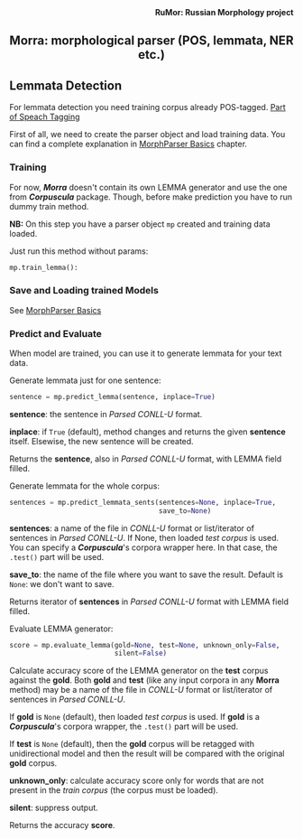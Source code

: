 <div align="right"><strong>RuMor: Russian Morphology project</strong></div>
<h2 align="center">Morra: morphological parser (POS, lemmata, NER etc.)</h2>

## Lemmata Detection

For lemmata detection you need training corpus already POS-tagged.
[Part of Speach Tagging](https://github.com/fostroll/morra/blob/master/doc/README_POS.md)

First of all, we need to create the parser object and load training data.
You can find a complete explanation in
[MorphParser Basics](https://github.com/fostroll/morra/blob/master/doc/README_BASICS.md)
chapter.

### Training

For now, ***Morra*** doesn't contain its own LEMMA generator and use the one
from ***Corpuscula*** package. Though, before make prediction you have to run
dummy train method.

**NB:** On this step you have a parser object `mp` created and training data
loaded.

Just run this method without params:
```python
mp.train_lemma():
```

### Save and Loading trained Models

See
[MorphParser Basics](https://github.com/fostroll/morra/blob/master/doc/README_BASICS.md)

### Predict and Evaluate

When model are trained, you can use it to generate lemmata for your text data.

Generate lemmata just for one sentence:
```python
sentence = mp.predict_lemma(sentence, inplace=True)
```
**sentence**: the sentence in *Parsed CONLL-U* format.

**inplace**: if `True` (default), method changes and returns the given
**sentence** itself. Elsewise, the new sentence will be created.

Returns the **sentence**, also in *Parsed CONLL-U* format, with LEMMA field
filled.

Generate lemmata for the whole corpus:
```python
sentences = mp.predict_lemmata_sents(sentences=None, inplace=True,
                                     save_to=None)
```
**sentences**: a name of the file in *CONLL-U* format or list/iterator of
sentences in *Parsed CONLL-U*. If None, then loaded *test corpus* is used.
You can specify a ***Corpuscula***'s corpora wrapper here. In that case, the
`.test()` part will be used.

**save_to**: the name of the file where you want to save the result. Default
is `None`: we don't want to save.

Returns iterator of **sentences** in *Parsed CONLL-U* format with LEMMA field
filled.

Evaluate LEMMA generator:
```python
score = mp.evaluate_lemma(gold=None, test=None, unknown_only=False,
                          silent=False)
```
Calculate accuracy score of the LEMMA generator on the **test** corpus against
the **gold**. Both **gold** and **test** (like any input corpora in any
**Morra** method) may be a name of the file in *CONLL-U* format or
list/iterator of sentences in *Parsed CONLL-U*.

If **gold** is `None` (default), then loaded *test corpus* is used. If
**gold** is a ***Corpuscula***'s corpora wrapper, the `.test()` part will be
used.

If **test** is `None` (default), then the **gold** corpus will be retagged
with unidirectional model and then the result will be compared with the
original **gold** corpus.

**unknown_only**: calculate accuracy score only for words that are not present
in the *train corpus* (the corpus must be loaded).

**silent**: suppress output.

Returns the accuracy **score**.
